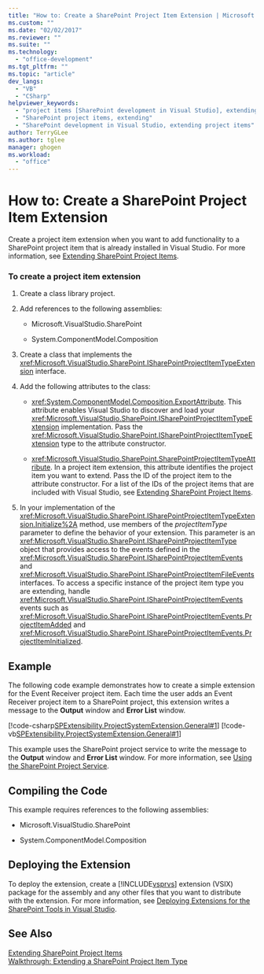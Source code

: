 ```yaml
---
title: "How to: Create a SharePoint Project Item Extension | Microsoft Docs"
ms.custom: ""
ms.date: "02/02/2017"
ms.reviewer: ""
ms.suite: ""
ms.technology: 
  - "office-development"
ms.tgt_pltfrm: ""
ms.topic: "article"
dev_langs: 
  - "VB"
  - "CSharp"
helpviewer_keywords: 
  - "project items [SharePoint development in Visual Studio], extending"
  - "SharePoint project items, extending"
  - "SharePoint development in Visual Studio, extending project items"
author: TerryGLee
ms.author: tglee
manager: ghogen
ms.workload: 
  - "office"
---
```

# How to: Create a SharePoint Project Item Extension
  Create a project item extension when you want to add functionality to a SharePoint project item that is already installed in Visual Studio. For more information, see [Extending SharePoint Project Items](../sharepoint/extending-sharepoint-project-items.md).  
  
### To create a project item extension  
  
1.  Create a class library project.  
  
2.  Add references to the following assemblies:  
  
    -   Microsoft.VisualStudio.SharePoint  
  
    -   System.ComponentModel.Composition  
  
3.  Create a class that implements the <xref:Microsoft.VisualStudio.SharePoint.ISharePointProjectItemTypeExtension> interface.  
  
4.  Add the following attributes to the class:  
  
    -   <xref:System.ComponentModel.Composition.ExportAttribute>. This attribute enables Visual Studio to discover and load your <xref:Microsoft.VisualStudio.SharePoint.ISharePointProjectItemTypeExtension> implementation. Pass the <xref:Microsoft.VisualStudio.SharePoint.ISharePointProjectItemTypeExtension> type to the attribute constructor.  
  
    -   <xref:Microsoft.VisualStudio.SharePoint.SharePointProjectItemTypeAttribute>. In a project item extension, this attribute identifies the project item you want to extend. Pass the ID of the project item to the attribute constructor. For a list of the IDs of the project items that are included with Visual Studio, see [Extending SharePoint Project Items](../sharepoint/extending-sharepoint-project-items.md).  
  
5.  In your implementation of the <xref:Microsoft.VisualStudio.SharePoint.ISharePointProjectItemTypeExtension.Initialize%2A> method, use members of the *projectItemType* parameter to define the behavior of your extension. This parameter is an <xref:Microsoft.VisualStudio.SharePoint.ISharePointProjectItemType> object that provides access to the events defined in the <xref:Microsoft.VisualStudio.SharePoint.ISharePointProjectItemEvents> and <xref:Microsoft.VisualStudio.SharePoint.ISharePointProjectItemFileEvents> interfaces. To access a specific instance of the project item type you are extending, handle <xref:Microsoft.VisualStudio.SharePoint.ISharePointProjectItemEvents> events such as <xref:Microsoft.VisualStudio.SharePoint.ISharePointProjectItemEvents.ProjectItemAdded> and <xref:Microsoft.VisualStudio.SharePoint.ISharePointProjectItemEvents.ProjectItemInitialized>.  
  
## Example  
 The following code example demonstrates how to create a simple extension for the Event Receiver project item. Each time the user adds an Event Receiver project item to a SharePoint project, this extension writes a message to the **Output** window and **Error List** window.  
  
 [!code-csharp[SPExtensibility.ProjectSystemExtension.General#1](../sharepoint/codesnippet/CSharp/projectsystemexamples/extension/projectitemextension.cs#1)]
 [!code-vb[SPExtensibility.ProjectSystemExtension.General#1](../sharepoint/codesnippet/VisualBasic/projectsystemexamples/extension/projectitemextension.vb#1)]  
  
 This example uses the SharePoint project service to write the message to the **Output** window and **Error List** window. For more information, see [Using the SharePoint Project Service](../sharepoint/using-the-sharepoint-project-service.md).  
  
## Compiling the Code  
 This example requires references to the following assemblies:  
  
-   Microsoft.VisualStudio.SharePoint  
  
-   System.ComponentModel.Composition  
  
## Deploying the Extension  
 To deploy the extension, create a [!INCLUDE[vsprvs](../sharepoint/includes/vsprvs-md.md)] extension (VSIX) package for the assembly and any other files that you want to distribute with the extension. For more information, see [Deploying Extensions for the SharePoint Tools in Visual Studio](../sharepoint/deploying-extensions-for-the-sharepoint-tools-in-visual-studio.md).  
  
## See Also  
 [Extending SharePoint Project Items](../sharepoint/extending-sharepoint-project-items.md)   
 [Walkthrough: Extending a SharePoint Project Item Type](../sharepoint/walkthrough-extending-a-sharepoint-project-item-type.md)  
  
  